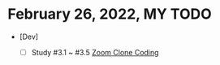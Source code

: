 # February 26, 2022, MY TODO

- [Dev]

  - [ ] Study #3.1 ~ #3.5 [Zoom Clone Coding](https://nomadcoders.co/noom)
